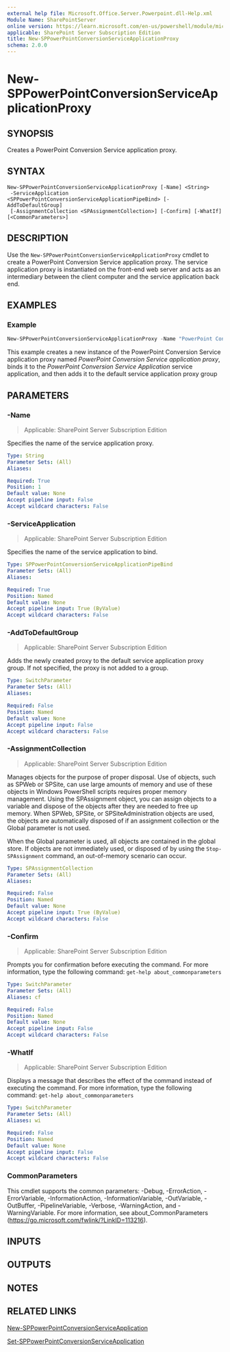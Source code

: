 ```yaml
---
external help file: Microsoft.Office.Server.Powerpoint.dll-Help.xml
Module Name: SharePointServer
online version: https://learn.microsoft.com/en-us/powershell/module/microsoft.sharepoint.powershell/new-sppowerpointconversionserviceapplicationproxy
applicable: SharePoint Server Subscription Edition
title: New-SPPowerPointConversionServiceApplicationProxy
schema: 2.0.0
---
```


# New-SPPowerPointConversionServiceApplicationProxy

## SYNOPSIS
Creates a PowerPoint Conversion Service application proxy.

## SYNTAX

```
New-SPPowerPointConversionServiceApplicationProxy [-Name] <String>
 -ServiceApplication <SPPowerPointConversionServiceApplicationPipeBind> [-AddToDefaultGroup]
 [-AssignmentCollection <SPAssignmentCollection>] [-Confirm] [-WhatIf] [<CommonParameters>]
```

## DESCRIPTION
Use the `New-SPPowerPointConversionServiceApplicationProxy` cmdlet to create a PowerPoint Conversion Service application proxy.
The service application proxy is instantiated on the front-end web server and acts as an intermediary between the client computer and the service application back end.

## EXAMPLES

### Example
```powershell
New-SPPowerPointConversionServiceApplicationProxy -Name "PowerPoint Conversion Service application proxy" -ServiceApplication "PowerPoint Conversion Service Application" -AddtoDefaultGroup
```

This example creates a new instance of the PowerPoint Conversion Service application proxy named _PowerPoint Conversion Service application proxy_, binds it to the _PowerPoint Conversion Service Application_ service application, and then adds it to the default service application proxy group

## PARAMETERS

### -Name

> Applicable: SharePoint Server Subscription Edition

Specifies the name of the service application proxy.

```yaml
Type: String
Parameter Sets: (All)
Aliases:

Required: True
Position: 1
Default value: None
Accept pipeline input: False
Accept wildcard characters: False
```

### -ServiceApplication

> Applicable: SharePoint Server Subscription Edition

Specifies the name of the service application to bind.

```yaml
Type: SPPowerPointConversionServiceApplicationPipeBind
Parameter Sets: (All)
Aliases:

Required: True
Position: Named
Default value: None
Accept pipeline input: True (ByValue)
Accept wildcard characters: False
```

### -AddToDefaultGroup

> Applicable: SharePoint Server Subscription Edition

Adds the newly created proxy to the default service application proxy group.
If not specified, the proxy is not added to a group.

```yaml
Type: SwitchParameter
Parameter Sets: (All)
Aliases:

Required: False
Position: Named
Default value: None
Accept pipeline input: False
Accept wildcard characters: False
```

### -AssignmentCollection

> Applicable: SharePoint Server Subscription Edition

Manages objects for the purpose of proper disposal.
Use of objects, such as SPWeb or SPSite, can use large amounts of memory and use of these objects in Windows PowerShell scripts requires proper memory management.
Using the SPAssignment object, you can assign objects to a variable and dispose of the objects after they are needed to free up memory.
When SPWeb, SPSite, or SPSiteAdministration objects are used, the objects are automatically disposed of if an assignment collection or the Global parameter is not used.

When the Global parameter is used, all objects are contained in the global store.
If objects are not immediately used, or disposed of by using the `Stop-SPAssignment` command, an out-of-memory scenario can occur.

```yaml
Type: SPAssignmentCollection
Parameter Sets: (All)
Aliases:

Required: False
Position: Named
Default value: None
Accept pipeline input: True (ByValue)
Accept wildcard characters: False
```

### -Confirm

> Applicable: SharePoint Server Subscription Edition

Prompts you for confirmation before executing the command.
For more information, type the following command: `get-help about_commonparameters`

```yaml
Type: SwitchParameter
Parameter Sets: (All)
Aliases: cf

Required: False
Position: Named
Default value: None
Accept pipeline input: False
Accept wildcard characters: False
```

### -WhatIf

> Applicable: SharePoint Server Subscription Edition

Displays a message that describes the effect of the command instead of executing the command.
For more information, type the following command: `get-help about_commonparameters`

```yaml
Type: SwitchParameter
Parameter Sets: (All)
Aliases: wi

Required: False
Position: Named
Default value: None
Accept pipeline input: False
Accept wildcard characters: False
```

### CommonParameters
This cmdlet supports the common parameters: -Debug, -ErrorAction, -ErrorVariable, -InformationAction, -InformationVariable, -OutVariable, -OutBuffer, -PipelineVariable, -Verbose, -WarningAction, and -WarningVariable. For more information, see about_CommonParameters (https://go.microsoft.com/fwlink/?LinkID=113216).

## INPUTS

## OUTPUTS

## NOTES

## RELATED LINKS

[New-SPPowerPointConversionServiceApplication](New-SPPowerPointConversionServiceApplication.md)

[Set-SPPowerPointConversionServiceApplication](Set-SPPowerPointConversionServiceApplication.md)
